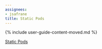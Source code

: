 ```yaml
---
assignees:
- jsafrane
title: Static Pods
---
```


{% include user-guide-content-moved.md %}

[Static Pods](/docs/concepts/cluster-administration/static-pod/)
